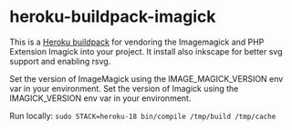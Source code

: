 heroku-buildpack-imagick
=================================

This is a [Heroku buildpack](http://devcenter.heroku.com/articles/buildpacks) for vendoring the Imagemagick and PHP Extension Imagick into your project. It install also inkscape for better svg support and enabling rsvg.

Set the version of ImageMagick using the IMAGE_MAGICK_VERSION env var in your environment.
Set the version of Imagick using the IMAGICK_VERSION env var in your environment.

Run locally:
```sudo STACK=heroku-18 bin/compile /tmp/build /tmp/cache```